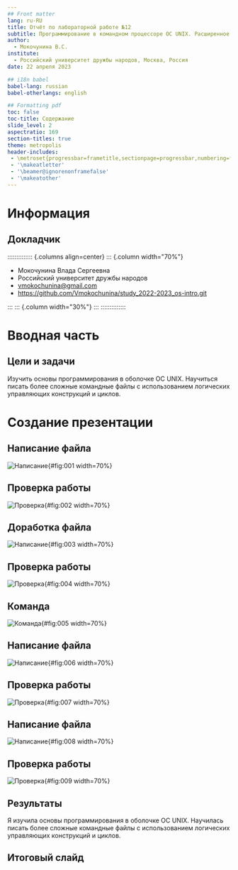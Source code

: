 ```yaml
---
## Front matter
lang: ru-RU
title: Отчёт по лабораторной работе №12
subtitle: Программирование в командном процессоре ОС UNIX. Расширенное программирование
author:
  - Мокочунина В.С.
institute:
  - Российский университет дружбы народов, Москва, Россия
date: 22 апреля 2023

## i18n babel
babel-lang: russian
babel-otherlangs: english

## Formatting pdf
toc: false
toc-title: Содержание
slide_level: 2
aspectratio: 169
section-titles: true
theme: metropolis
header-includes:
 - \metroset{progressbar=frametitle,sectionpage=progressbar,numbering=fraction}
 - '\makeatletter'
 - '\beamer@ignorenonframefalse'
 - '\makeatother'
---
```


# Информация

## Докладчик

:::::::::::::: {.columns align=center}
::: {.column width="70%"}

  * Мокочунина Влада Сергеевна
  * Российский университет дружбы народов
  * [vmokochunina@gmail.com](mailto:vmokochunina@gmail.com)
  * <https://github.com/Vmokochunina/study_2022-2023_os-intro.git>

:::
::: {.column width="30%"}
:::
::::::::::::::

# Вводная часть

## Цели и задачи

Изучить основы программирования в оболочке ОС UNIX. Научиться писать более
сложные командные файлы с использованием логических управляющих конструкций
и циклов.

# Создание презентации

## Написание файла

![Написание](image/1.png){#fig:001 width=70%}

## Проверка работы

![Проверка](image/2.png){#fig:002 width=70%}

## Доработка файла

![Написание](image/3.png){#fig:003 width=70%}

## Проверка работы

![Проверка](image/4.png){#fig:004 width=70%}

## Команда

![Команда](image/5.png){#fig:005 width=70%}

## Написание файла

![Написание](image/6.png){#fig:006 width=70%}

## Проверка работы

![Проверка](image/7.png){#fig:007 width=70%}

## Написание файла

![Написание](image/8.png){#fig:008 width=70%}

## Проверка работы

![Проверка](image/9.png){#fig:009 width=70%}


## Результаты

Я изучила основы программирования в оболочке ОС UNIX. Научилась писать более
сложные командные файлы с использованием логических управляющих конструкций
и циклов.

## Итоговый слайд


